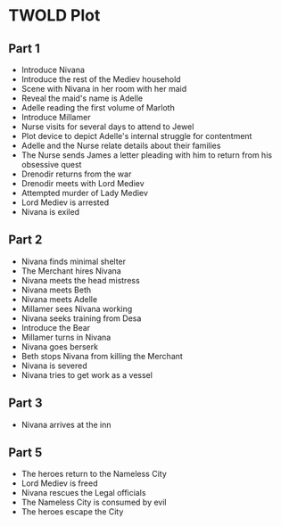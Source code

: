 # TWOLD Plot

## Part 1

* Introduce Nivana
* Introduce the rest of the Mediev household
* Scene with Nivana in her room with her maid
* Reveal the maid's name is Adelle
* Adelle reading the first volume of Marloth
* Introduce Millamer
* Nurse visits for several days to attend to Jewel
* Plot device to depict Adelle's internal struggle for contentment
* Adelle and the Nurse relate details about their families
* The Nurse sends James a letter pleading with him to return from his obsessive quest
* Drenodir returns from the war
* Drenodir meets with Lord Mediev
* Attempted murder of Lady Mediev
* Lord Mediev is arrested
* Nivana is exiled

## Part 2

- Nivana finds minimal shelter
- The Merchant hires Nivana
- Nivana meets the head mistress
- Nivana meets Beth
- Nivana meets Adelle
- Millamer sees Nivana working
- Nivana seeks training from Desa
- Introduce the Bear
- Millamer turns in Nivana
- Nivana goes berserk
- Beth stops Nivana from killing the Merchant
- Nivana is severed
- Nivana tries to get work as a vessel

## Part 3

* Nivana arrives at the inn



## Part 5

- The heroes return to the Nameless City
- Lord Mediev is freed
- Nivana rescues the Legal officials
- The Nameless City is consumed by evil
- The heroes escape the City
